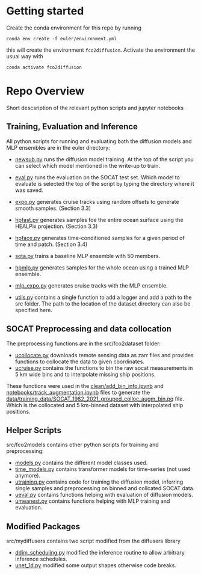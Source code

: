 # Getting started
Create the conda environment for this repo by running
```
conda env create -f euler/environment.yml
```
this will create the environment ```fco2diffusion```. Activate the environment the usual way with
```
conda activate fco2diffusion
```


# Repo Overview
Short descsription of the relevant python scripts and jupyter notebooks

## Training, Evaluation and Inference
All python scripts for running and evaluating both the diffusion models and MLP ensembles are in the euler directory:

- [newsub.py](https://github.com/ebrusoni/fco2diffusion/blob/main/euler/newsub.py) runs the diffusion model training. At the top of the script you can select which model mentioned in the write-up to train.
- [eval.py](https://github.com/ebrusoni/fco2diffusion/blob/main/euler/euler.py) runs the evaluation on the SOCAT test set. Which model to evaluate is selected the top of the script by typing the directory where it was saved.
- [expo.py](https://github.com/ebrusoni/fco2diffusion/blob/main/euler/euler.py) generates cruise tracks using random offsets to generate smooth samples. (Section 3.3)
- [hpfast.py](https://github.com/ebrusoni/fco2diffusion/blob/main/euler/hpfast.py) generates samples foe the entire ocean surface using the HEALPix projection. (Section 3.3)
- [hpface.py](https://github.com/ebrusoni/fco2diffusion/blob/main/euler/hpface.py) generates time-conditioned samples for a given period of time and patch. (Section 3.4)

- [sota.py](https://github.com/ebrusoni/fco2diffusion/blob/main/euler/sota.py) trains a baseline MLP ensemble with 50 members.
- [hpmlp.py](https://github.com/ebrusoni/fco2diffusion/blob/main/euler/hpmlp.py) generates samples for the whole ocean using a trained MLP ensemble.
- [mlp_expo.py](https://github.com/ebrusoni/fco2diffusion/blob/main/euler/mlp_expo.py) generates cruise tracks with the MLP ensemble.

- [utils.py](https://github.com/ebrusoni/fco2diffusion/blob/main/euler/utils.py) contains a single function to add a logger and add a path to the src folder. The path to the location of the dataset directory can also be specified here.

## SOCAT Preprocessing and data collocation
The preprocessing functions are in the src/fco2dataset folder:

- [ucollocate.py](https://github.com/ebrusoni/fco2diffusion/tree/main/src/fco2dataset/ucollocate.py) downloads remote sensing data as zarr files and provides functions to collocate the data to given coordinates.
- [ucruise.py](https://github.com/ebrusoni/fco2diffusion/tree/main/src/fco2dataset/ucruise.py)  contains the functions to bin the raw socat measurements in 5 km wide bins and to interpolate missing ship positions.

These functions were used in the [clean/add_bin_info.ipynb](https://github.com/ebrusoni/fco2diffusion/blob/main/clean/add_bin_info.ipynb) and [notebooks/track_augmentation.ipynb](https://github.com/ebrusoni/fco2diffusion/blob/main/notebooks/track_augmentation.ipynb) files to generate the 
[data/training_data/SOCAT_1982_2021_grouped_colloc_augm_bin.pq](https://polybox.ethz.ch/index.php/f/4067744149) file. Which is the collocated and 5 km-binned dataset with interpolated ship positions.

## Helper Scripts
src/fco2models contains other python scripts for training and preprocessing:

- [models.py](https://github.com/ebrusoni/fco2diffusion/blob/main/src/fco2models/models.py) contains the different model classes used.
- [time_models.py](https://github.com/ebrusoni/fco2diffusion/blob/main/src/fco2models/time_models.py) contains transformer models for time-series (not used anymore).
- [utraining.py](https://github.com/ebrusoni/fco2diffusion/blob/main/src/fco2models/utraining.py) contains code for training the diffusion model, inferring single samples and preprocessing on binned and collcated SOCAT data.
- [ueval.py](https://github.com/ebrusoni/fco2diffusion/blob/main/src/fco2models/ueval.py) contains functions helping with evaluation of diffusion models.
- [umeanest.py](https://github.com/ebrusoni/fco2diffusion/blob/main/src/fco2models/unmeanest.py) contains functions helping with MLP training and evaluation.

## Modified Packages
src/mydiffusers contains two script modified from the diffusers library
- [ddim_scheduling.py](https://github.com/ebrusoni/fco2diffusion/blob/main/src/mydiffusers/scheduling_ddim.py) modified the inference routine to allow arbitrary inference schedules.
- [unet_1d.py](https://github.com/ebrusoni/fco2diffusion/blob/main/src/mydiffusers/unet_1d.py) modified some output shapes otherwise code breaks.



